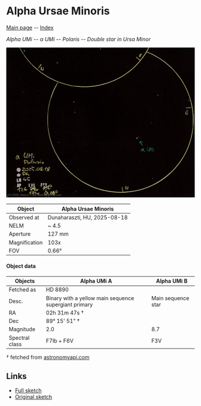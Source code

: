 # Alpha Ursae Minoris

[Main page](../index.md) -- [Index](../pages/obj_index.md)

_Alpha UMi_ -- _α UMi_ -- _Polaris_ -- _Double star in Ursa Minor_  

![Alpha Ursae Minoris](../img/alpha-umi-20250820.jpg)

Object | Alpha Ursae Minoris
-|-
Observed at | Dunaharaszti, HU, 2025-08-18
NELM | ~ 4.5
Aperture | 127 mm
Magnification | 103x
FOV | 0.66°


#### Object data

Objects | Alpha UMi A | Alpha UMi B
-|-|-
Fetched as | HD 8890 | 
Desc. | Binary with a yellow main sequence supergiant primary | Main sequence star
RA | 02h 31m 47s † | 
Dec | 89° 15' 51" † | 
Magnitude | 2.0 | 8.7
Spectral class | F7Ib + F6V | F3V

† fetched from [astronomyapi.com](http://astronomyapi.com)

## Links

- [Full sketch](../img/m34-alpha-umi-20250820.jpg)
- [Original sketch](../scan/20250819005451_001.jpg)
